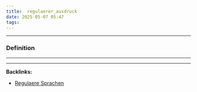 ```yaml
---
title:  regulaerer_ausdruck
date: 2025-05-07 05:47
tags: 
---
```


----

### Definition 






----

----
**Backlinks:**
- [Regulaere Sprachen](regulaere_sprachen)
